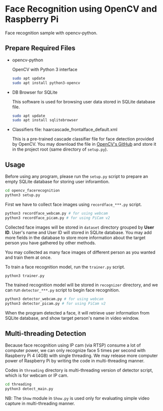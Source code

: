 # Face Recognition using OpenCV and Raspberry Pi

Face recognition sample with opencv-python.

## Prepare Required Files

* opencv-python
   
   OpenCV with Python 3 interface

   ```bash
   sudo apt update
   sudo apt install python3-opencv
   ```
* DB Browser for SQLite
   
   This software is used for browsing user data stored in SQLite database file.
   
   ```bash
   sudo apt update
   sudo apt install sqlitebrowser
   ```

* Classifiers file: haarcascade_frontalface_default.xml
   
   This is a pre-trained cascade classifier file for face detection provided by OpenCV. You may download the file in [OpenCV's GitHub](https://github.com/opencv/opencv/tree/master/data/haarcascades) and store it in the project root (same directory of `setup.py`).

## Usage

Before using any program, please run the `setup.py` script to prepare an empty SQLite database for storing user inforamtion.

```bash
cd opencv_facerecognition
python3 setup.py
```

First we have to collect face images using `recordface_***.py` script.

```bash
python3 recordface_webcam.py # for using webcam
python3 recordface_picam.py # for using PiCam v2
```

Collected face images will be stored in `dataset` directory grouped by **User ID**. User's name and User ID will stored in SQLite database. You may add more fields in the database to store more information about the target person you have gathered by other methods.

You may collected as many face images of different person as you wanted and train them at once.

To train a face recognition model, run the `trainer.py` script.

``` bash
python3 trainer.py
```

The trained recognition model will be stored in `recognizer` directory, and we can run `detector_***.py` script to begin face recognition.

```bash
python3 detector_webcam.py # for using webcam
python3 detector_picam.py # for using PiCam v2
```

When the program detected a face, it will retrieve user information from SQLite database, and show target person's name in video window.

## Multi-threading Detection

Because face recognition using IP cam (via RTSP) consume a lot of computer power, we can only recognize face 5 times per second with Raspberry Pi 4 (4GB) with single threading. We may release more computer power of Raspberry Pi by writing the code in multi-threading manner.

Codes in `threading` directory is multi-threading version of detector script, which is for webcam or IP cam.

```bash
cd threading
python3 detect_main.py
```

NB: The `Show` module in `Show.py` is used only for evaluating simple video capture in multi-threading manner.
